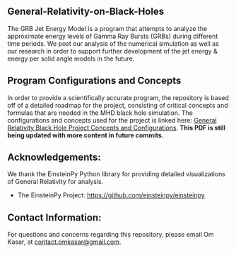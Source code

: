 ## General-Relativity-on-Black-Holes

The GRB Jet Energy Model is a program that attempts to analyze the approximate energy levels of Gamma Ray Bursts (GRBs) during different time periods. We post our analysis of the numerical simulation as well as our research in order to support further development of the jet energy & energy per solid angle models in the future.

## Program Configurations and Concepts

In order to provide a scientifically accurate program, the repository is based off of a detailed roadmap for the project, consisting of critical concepts and formulas that are needed in the MHD black hole simulation. The configurations and concepts used for the project is linked here: [General Relativity Black Hole Project Concepts and Configurations](https://drive.google.com/file/d/1Ub_sB_Nl0maIpdlDiENRfyxAHq2ZUGGY/view?usp=sharing). **This PDF is still being updated with more content in future commits.**

## Acknowledgements:
We thank the EinsteinPy Python library for providing detailed visualizations of General Relativity for analysis.

- The EinsteinPy Project: https://github.com/einsteinpy/einsteinpy

## Contact Information:
For questions and concerns regarding this repository, please email Om Kasar, at contact.omkasar@gmail.com.